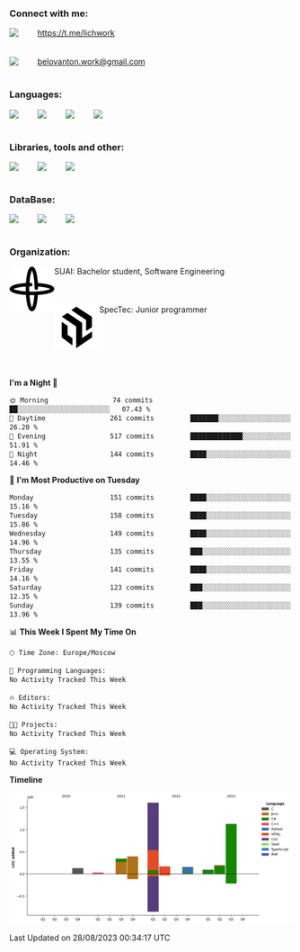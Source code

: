 ### Connect with me:
<img align="left" width="50px" src="https://cdn.jsdelivr.net/npm/simple-icons@v3/icons/telegram.svg"> https://t.me/lichwork </img>
<br />
<br />
<br />
<img align="left" width="50px" src="https://cdn.jsdelivr.net/npm/simple-icons@v3/icons/gmail.svg"> belovanton.work@gmail.com </img>
<br />
<br />

### Languages:
<img align="left" width="50px" src="https://cdn.jsdelivr.net/npm/simple-icons@3.13.0/icons/csharp.svg" />
<img align="left" width="50px" src="https://cdn.jsdelivr.net/npm/simple-icons@3.13.0/icons/cplusplus.svg" />
<img align="left" width="50px" src="https://cdn.jsdelivr.net/npm/simple-icons@3.13.0/icons/java.svg" />
<img align="left" width="50px" src="https://cdn.jsdelivr.net/npm/simple-icons@3.13.0/icons/javascript.svg" />

<br />
<br />

### Libraries, tools and other:
<img align="left" width="50px" src="https://cdn.jsdelivr.net/npm/simple-icons@5.19.0/icons/xamarin.svg" />
<img align="left" width="50px" src="https://cdn.jsdelivr.net/npm/simple-icons@5.19.0/icons/arduino.svg" />
<img align="left" width="50px" src="https://cdn.jsdelivr.net/npm/simple-icons@5.19.0/icons/unity.svg" />

<br />
<br />

### DataBase:
<img align="left" width="50px" src="https://cdn.jsdelivr.net/npm/simple-icons@5.19.0/icons/microsoftsqlserver.svg" />
<img align="left" width="50px" src="https://cdn.jsdelivr.net/npm/simple-icons@5.19.0/icons/mysql.svg" />
<img align="left" width="50px" src="https://cdn.jsdelivr.net/npm/simple-icons@5.19.0/icons/postgresql.svg" />
<br />
<br />

### Organization:
<img align="left" width="80px" src="https://github.com/Lichuhah/Lichuhah/blob/master/SUAI.png"> SUAI: Bachelor student, Software Engineering </img>
<br />
<br />
<br />
<br />
<img align="left" width="80px" src="https://github.com/Lichuhah/Lichuhah/blob/master/TRIM.png"> SpecTec: Junior programmer </img>
<br />
<br />

<br />
<br />

<br />
<br />

<!--START_SECTION:waka-readme-stats-total-->
**I'm a Night 🦉** 

```text
🌞 Morning                74 commits          ██░░░░░░░░░░░░░░░░░░░░░░░   07.43 % 
🌆 Daytime                261 commits         ███████░░░░░░░░░░░░░░░░░░   26.20 % 
🌃 Evening                517 commits         █████████████░░░░░░░░░░░░   51.91 % 
🌙 Night                  144 commits         ████░░░░░░░░░░░░░░░░░░░░░   14.46 % 
```
📅 **I'm Most Productive on Tuesday** 

```text
Monday                   151 commits         ████░░░░░░░░░░░░░░░░░░░░░   15.16 % 
Tuesday                  158 commits         ████░░░░░░░░░░░░░░░░░░░░░   15.86 % 
Wednesday                149 commits         ████░░░░░░░░░░░░░░░░░░░░░   14.96 % 
Thursday                 135 commits         ███░░░░░░░░░░░░░░░░░░░░░░   13.55 % 
Friday                   141 commits         ████░░░░░░░░░░░░░░░░░░░░░   14.16 % 
Saturday                 123 commits         ███░░░░░░░░░░░░░░░░░░░░░░   12.35 % 
Sunday                   139 commits         ███░░░░░░░░░░░░░░░░░░░░░░   13.96 % 
```


📊 **This Week I Spent My Time On** 

```text
🕑︎ Time Zone: Europe/Moscow

💬 Programming Languages: 
No Activity Tracked This Week

🔥 Editors: 
No Activity Tracked This Week

🐱‍💻 Projects: 
No Activity Tracked This Week

💻 Operating System: 
No Activity Tracked This Week
```

**Timeline**

![Lines of Code chart](https://raw.githubusercontent.com/Lichuhah/Lichuhah/master/assets/bar_graph.png)


 Last Updated on 28/08/2023 00:34:17 UTC
<!--END_SECTION:waka-readme-stats-total-->

